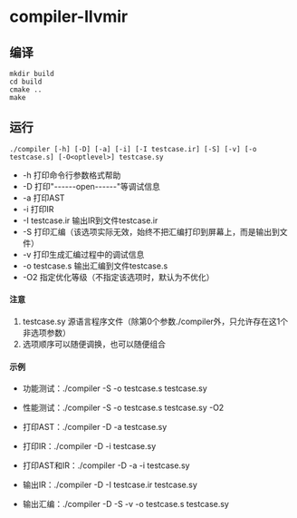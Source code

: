 # compiler-llvmir

## 编译

```
mkdir build
cd build
cmake ..
make
```

## 运行

```
./compiler [-h] [-D] [-a] [-i] [-I testcase.ir] [-S] [-v] [-o testcase.s] [-O<optlevel>] testcase.sy
```

* -h  打印命令行参数格式帮助
* -D  打印"------open------"等调试信息
* -a  打印AST
* -i  打印IR
* -I testcase.ir  输出IR到文件testcase.ir
* -S  打印汇编（该选项实际无效，始终不把汇编打印到屏幕上，而是输出到文件）
* -v  打印生成汇编过程中的调试信息
* -o testcase.s   输出汇编到文件testcase.s
* -O2 指定优化等级（不指定该选项时，默认为不优化）

#### 注意

1. testcase.sy 源语言程序文件（除第0个参数./compiler外，只允许存在这1个非选项参数）
2. 选项顺序可以随便调换，也可以随便组合

#### 示例

* 功能测试：./compiler -S -o testcase.s testcase.sy

* 性能测试：./compiler -S -o testcase.s testcase.sy -O2
* 打印AST：./compiler -D -a testcase.sy
* 打印IR：./compiler -D -i testcase.sy
* 打印AST和IR：./compiler -D -a -i testcase.sy
* 输出IR：./compiler -D -I testcase.ir testcase.sy
* 输出汇编：./compiler -D -S -v -o testcase.s testcase.sy
